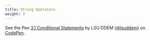 ```yaml
---
title: String Operators
weight: 3
---
```


<p data-height="600" data-theme-id="33744" data-slug-hash="13781480ff73bc907eaa31ab76c06ddc" data-default-tab="js" data-user="lsuddem" data-embed-version="2" data-pen-title="3.1 Conditional Statements" data-editable="true" class="codepen">See the Pen <a href="https://codepen.io/lsuddem/pen/13781480ff73bc907eaa31ab76c06ddc/">3.1 Conditional Statements</a> by LSU DDEM (<a href="https://codepen.io/lsuddem">@lsuddem</a>) on <a href="https://codepen.io">CodePen</a>.</p>
<script async src="https://static.codepen.io/assets/embed/ei.js"></script>